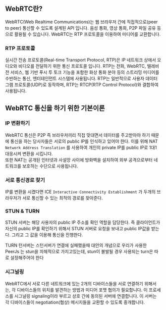 ## WebRTC란?
WebRTC(Web Realtime Communications)는 웹 브라우저 간에 직접적으로(peer to peer) 통신할 수 있도록 설계된 API 입니다. 음성 통화, 영상 통화, P2P 파일 공유 등으로 활용될 수 있습니다. 
WebRTC는 RTP 프로토콜을 이용하여 미디어를 교환합니다.

### RTP 프로토콜
실시간 전송 프로토콜(Real-time Transport Protocol, RTP)은 IP 네트워크 상에서 오디오와 비디오를 전달하기 위한 통신 프로토콜 입니다. 
RTP는 전화, WebRTC, 텔레비전 서비스, 웹 기반 푸시 투 토크 기능을 포함한 화상 통화 분야 등의 스트리밍 미디어를 수반하는 통신, 엔터테인먼트 시스템에 사용됩니다.
RTP는 일반적으로 사용자 데이터그램 프로토콜(UDP)로 동작하며, RTP는 RTCP(RTP Control Protocol)와 결합하여 사용됩니다.

## WebRTC 통신을 하기 위한 기본이론
### IP 변환하기
WebRTC 통신은 P2P 즉 브라우저끼리 직접 맞대면서 데이터를 주고받아야 하기 때문에 통신을 하는 당사자들은 서로의 public IP를 인식하고 있어야 한다. 이를 위해 NAT `Network Address Translation`
를 사용하여 개인의 private IP를 public IP로 1대1 대응시켜 변환을 시킵니다.  
또한 NAT는 공개된 인터넷과 사설망 사이에 방화벽을 설치하여 외부 공격으로부터 네트워크를 보호하는 수단으로 사용됩니다.

### 서로 통신경로 찾기
IP를 변환을 시켰다면 ICE `Interactive Connectivity Establishment` 가 두개의 브라우저가 서로 통신할 수 있는 최적의 경로를 찾아준다. 

### STUN & TURN
STUN 서버는 해당 사용자의 public IP 주소를 확인 역할을 담당한다. 즉 클라이언트가 자신의 public IP를 확인하기 위해서 STUN 서버로 요청을 보내고 public IP값을 받는다. 
그리고 그 값을 이용해 통신을 진행한다.

TURN
턴서버는 스턴서버가 연결에 실패했을때 대안의 개념으로 우리가 사용한 PeerJs 는 stun을 자체적으로 가지고있는데, stun이 불발될 경우 사용되는 turn은 따로 설정해주어야 한다

### 시그널링
WebRTC에서 서로 다른 네트워크에 있는 2개의 디바이스들을 서로 연결하기 위해서는, 각 디바이스들의 위치를 발견하는 방법과 미디어 포맷 협의가 필요합니다. 이 프로세스를 시그널링 signaling이라 부르고 상호 간에 동의된 서버에 연결합니다. 
이 서버는 각 디바이스들이 negotiation(협상) 메시지들을 교환할 수 있도록 중개합니다.
